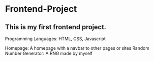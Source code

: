 # Frontend-Project

## This is my first frontend project.

Programming Languages: HTML, CSS, Javascript

Homepage: A homepage with a navbar to other pages or sites
Random Number Generator: A RNG made by myself

